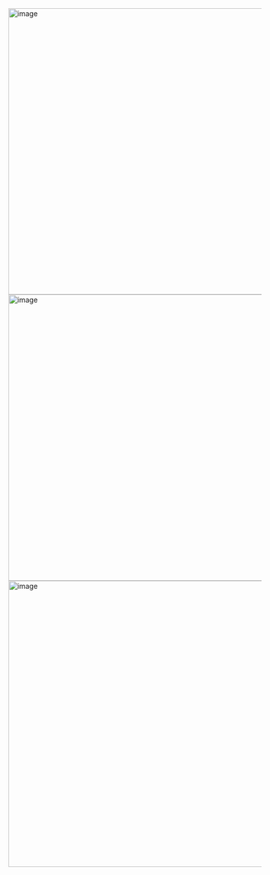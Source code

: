 <img width="570" alt="image" src="https://user-images.githubusercontent.com/37501487/205405295-0b6e5e5d-e812-4f9a-9880-216aabab7f43.png">

<img width="570" alt="image" src="https://user-images.githubusercontent.com/37501487/205405318-36866193-4586-4d32-825e-2425322d6c9b.png">

<img width="570" alt="image" src="https://user-images.githubusercontent.com/37501487/205405343-ffeebdd7-d1d3-4f28-816b-f1ea7b9382cc.png">

